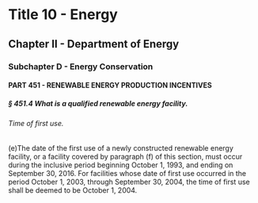 
# Title 10 - Energy
## Chapter II - Department of Energy
### Subchapter D - Energy Conservation
#### PART 451 - RENEWABLE ENERGY PRODUCTION INCENTIVES
##### § 451.4 What is a qualified renewable energy facility.
###### Time of first use.

(e)The date of the first use of a newly constructed renewable energy facility, or a facility covered by paragraph (f) of this section, must occur during the inclusive period beginning October 1, 1993, and ending on September 30, 2016. For facilities whose date of first use occurred in the period October 1, 2003, through September 30, 2004, the time of first use shall be deemed to be October 1, 2004.
